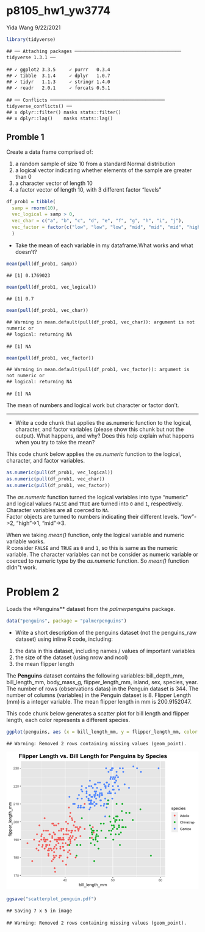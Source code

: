 p8105\_hw1\_yw3774
================
Yida Wang
9/22/2021

``` r
library(tidyverse)
```

    ## ── Attaching packages ─────────────────────────────────────── tidyverse 1.3.1 ──

    ## ✓ ggplot2 3.3.5     ✓ purrr   0.3.4
    ## ✓ tibble  3.1.4     ✓ dplyr   1.0.7
    ## ✓ tidyr   1.1.3     ✓ stringr 1.4.0
    ## ✓ readr   2.0.1     ✓ forcats 0.5.1

    ## ── Conflicts ────────────────────────────────────────── tidyverse_conflicts() ──
    ## x dplyr::filter() masks stats::filter()
    ## x dplyr::lag()    masks stats::lag()

## Promble 1

Create a data frame comprised of:  
1. a random sample of size 10 from a standard Normal distribution  
2. a logical vector indicating whether elements of the sample are
greater than 0  
3. a character vector of length 10  
4. a factor vector of length 10, with 3 different factor “levels”

``` r
df_prob1 = tibble(
  samp = rnorm(10),
  vec_logical = samp > 0,
  vec_char = c("a", "b", "c", "d", "e", "f", "g", "h", "i", "j"),
  vec_factor = factor(c("low", "low", "low", "mid", "mid", "mid", "high", "high", "high", "high"))
  )
```

-   Take the mean of each variable in my dataframe.What works and what
    doesn’t?

``` r
mean(pull(df_prob1, samp))
```

    ## [1] 0.1769023

``` r
mean(pull(df_prob1, vec_logical))
```

    ## [1] 0.7

``` r
mean(pull(df_prob1, vec_char))
```

    ## Warning in mean.default(pull(df_prob1, vec_char)): argument is not numeric or
    ## logical: returning NA

    ## [1] NA

``` r
mean(pull(df_prob1, vec_factor))
```

    ## Warning in mean.default(pull(df_prob1, vec_factor)): argument is not numeric or
    ## logical: returning NA

    ## [1] NA

The mean of numbers and logical work but character or factor don’t.

------------------------------------------------------------------------

-   Write a code chunk that applies the as.numeric function to the
    logical, character, and factor variables (please show this chunk but
    not the output). What happens, and why? Does this help explain what
    happens when you try to take the mean?

This code chunk below applies the *as.numeric* function to the logical,
character, and factor variables.

``` r
as.numeric(pull(df_prob1, vec_logical))
as.numeric(pull(df_prob1, vec_char))
as.numeric(pull(df_prob1, vec_factor))
```

The *as.numeric* function turned the logical variables into type
“numeric” and logical values `FALSE` and `TRUE` are turned into `0` and
`1`, respectively.  
Character variables are all coerced to `NA`.  
Factor objects are turned to numbers indicating their different levels.
“low”-&gt;2, “high”-&gt;1, “mid”-&gt;3.

When we taking *mean()* function, only the logical variable and numeric
variable works.  
R consider `FALSE` and `TRUE` as `0` and `1`, so this is same as the
numeric variable. The character variables can not be consider as numeric
variable or coerced to numeric type by the *as.numeric* function. So
*mean()* function didn"t work.

# Problem 2

Loads the \*Penguins\*\* dataset from the *palmerpenguins* package.

``` r
data("penguins", package = "palmerpenguins")
```

-   Write a short description of the penguins dataset (not the
    penguins\_raw dataset) using inline R code, including:  

1.  the data in this dataset, including names / values of important
    variables  
2.  the size of the dataset (using nrow and ncol)  
3.  the mean flipper length

The **Penguins** dataset contains the following variables:
bill\_depth\_mm, bill\_length\_mm, body\_mass\_g, flipper\_length\_mm,
island, sex, species, year. The number of rows (observations datas) in
the Penguin dataset is 344. The number of columns (variables) in the
Penguin dataset is 8. Flipper Length (mm) is a integer variable. The
mean flipper length in mm is 200.9152047.

This code chunk below generates a scatter plot for bill length and
flipper length, each color represents a different species.

``` r
ggplot(penguins, aes (x = bill_length_mm, y = flipper_length_mm, color = species)) + geom_point() + ggtitle("Flipper Length vs. Bill Length for Penguins by Species") + theme(plot.title = element_text(size = 15, face = "bold", hjust = 0.5, lineheight = 1.5))
```

    ## Warning: Removed 2 rows containing missing values (geom_point).

![](p8105_hw1_yw3774_files/figure-gfm/scatterplot_penguin-1.png)<!-- -->

``` r
ggsave("scatterplot_penguin.pdf")
```

    ## Saving 7 x 5 in image

    ## Warning: Removed 2 rows containing missing values (geom_point).
